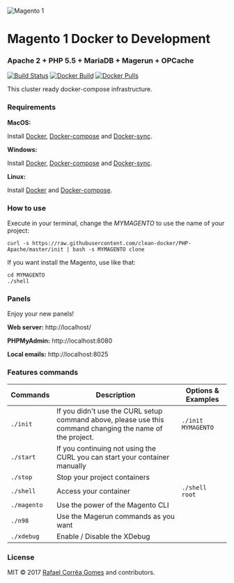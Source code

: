 ![Magento 1](https://cdn.rawgit.com/rafaelstz/magento2-snippets-visualstudio/master/images/icon.png)

#  Magento 1 Docker to Development

### Apache 2 + PHP 5.5 + MariaDB + Magerun + OPCache

[![Build Status](https://travis-ci.org/clean-docker/Magento1.svg?branch=master)](https://travis-ci.org/clean-docker/Magento1)
[![Docker Build](https://img.shields.io/docker/build/rafaelcgstz/magento1.svg)](https://hub.docker.com/r/rafaelcgstz/magento1/)
[![Docker Pulls](https://img.shields.io/docker/pulls/rafaelcgstz/magento1.svg)](https://hub.docker.com/r/rafaelcgstz/magento1/)

This cluster ready docker-compose infrastructure.


### Requirements

**MacOS:**

Install [Docker](https://docs.docker.com/docker-for-mac/install/), [Docker-compose](https://docs.docker.com/compose/install/#install-compose) and [Docker-sync](https://github.com/EugenMayer/docker-sync/wiki/docker-sync-on-OSX).

**Windows:**

Install [Docker](https://docs.docker.com/docker-for-windows/install/), [Docker-compose](https://docs.docker.com/compose/install/#install-compose) and [Docker-sync](https://github.com/EugenMayer/docker-sync/wiki/docker-sync-on-Windows).

**Linux:**

Install [Docker](https://docs.docker.com/engine/installation/linux/docker-ce/ubuntu/) and [Docker-compose](https://docs.docker.com/compose/install/#install-compose).

### How to use

Execute in your terminal, change the *MYMAGENTO* to use the name of your project:

```
curl -s https://raw.githubusercontent.com/clean-docker/PHP-Apache/master/init | bash -s MYMAGENTO clone
```

If you want install the Magento, use like that:

```
cd MYMAGENTO
./shell
```

### Panels

Enjoy your new panels!

**Web server:** http://localhost/

**PHPMyAdmin:** http://localhost:8080

**Local emails:** http://localhost:8025

### Features commands

| Commands  | Description  | Options & Examples |
|---|---|---|
| `./init`  | If you didn't use the CURL setup command above, please use this command changing the name of the project.  | `./init MYMAGENTO` |
| `./start`  | If you continuing not using the CURL you can start your container manually  | |
| `./stop`  | Stop your project containers  | |
| `./shell`  | Access your container  | `./shell root` | |
| `./magento`  | Use the power of the Magento CLI  | |
| `./n98`  | Use the Magerun commands as you want | |
| `./xdebug`  |  Enable / Disable the XDebug | |

### License

MIT © 2017 [Rafael Corrêa Gomes](https://github.com/rafaelstz/) and contributors.

